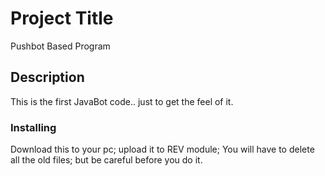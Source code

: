 # Project Title

Pushbot Based Program
## Description

This is the first JavaBot code.. just to get the feel of it. 


### Installing

Download this to your pc; upload it to REV module; You will have to delete all the old files; but be careful before you do it. 


